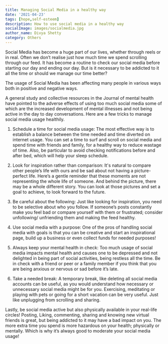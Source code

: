 ```yaml
---  
title: Managing Social Media in a healthy way
date: '2021-04-23'  
tags: [hope,self-esteem]  
description: How to use social media in a healthy way  
socialImage: images/socialmedia.jpg
author_name: Divya Shetty
category: Others
---  
```



Social Media has become a huge part of our lives, whether through reels or in real. Often we don’t realise just how much time we spend scrolling through our feed. It has become a routine to check our social media before starting our day and ending our day.
But is it necessary to be addicted to it all the time or should we manage our time better?  

The usage of Social Media has been affecting many people in various ways both in positive and negative ways.

 A general study and collective resources in the Journal of mental health have pointed to the adverse effects of using too much social media some of which are the increased development of mental illnesses and not being active in the day to day conversations. Here are a few tricks to manage social media usage healthily.

1. Schedule a time for social media usage: The most effective way is to establish a balance between the time needed and time diverted on internet usage. You can set a time to surf and scroll on social media and spend time with friends and family, for a healthy way to reduce wastage of time. Also, be particular to avoid checking notifications before and after bed, which will help your sleep schedule. 

2. Look for inspiration rather than comparison: It's natural to compare other people’s life with ours and be sad about not having a picture-perfect life. Here’s a gentle reminder that these moments are not representing the whole life of someone. And behind the picture, there may be a whole different story. You can look at those pictures and set a goal to achieve, to look forward to the future.

3. Be careful about the following: Just like looking for inspiration, you need to be selective about who you follow. If someone’s posts constantly make you feel bad or compare yourself with them or frustrated; consider unfollowing/ unfriending them and making the feed healthy.

4. Use social media with a purpose: One of the pros of handling social media with goals is that you can be creative and start an inspirational page, build up a business or even collect funds for needed purposes!

5. Always keep your mental health in check: Too much usage of social media impacts mental health and causes one to be depressed and not delighted in being part of social activities, being restless all the time. Be in check with a friend or peer or a family member if you think that you are being anxious or nervous or sad before it’s late.

6. Take a needed break: A temporary break, like deleting all social media accounts can be useful, as you would understand how necessary or unnecessary social media might be for you. Exercising, meditating or playing with pets or going for a short vacation can be very useful. Just like unplugging from scrolling and sharing. 


Lastly, be social media active but also physically available in your real-life circles!
Posting, Liking, commenting, sharing and knowing new virtual friends is great, but being addicted to it may have a bad impact on you. The more extra time you spend is more hazardous on your health; physically or mentally. Which is why it’s always good to moderate your social media usage!

